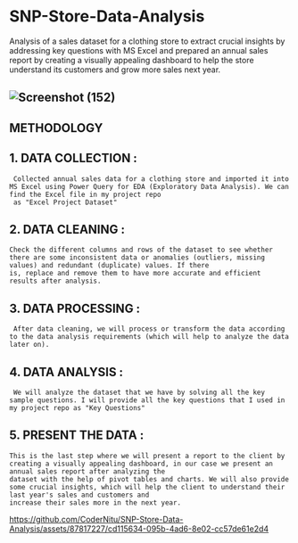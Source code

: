 # SNP-Store-Data-Analysis

Analysis of a sales dataset for a clothing store to extract crucial insights by addressing key questions with MS Excel and prepared an annual sales report by creating a visually appealing dashboard  to help the store understand its customers and grow more sales next year.

## ![Screenshot (152)](https://github.com/CoderNitu/SNP-Store-Data-Analysis/assets/87817227/8c4d99b0-8576-4c30-a539-712fb0e259fd)


 ## METHODOLOGY

## 1. DATA COLLECTION :

     Collected annual sales data for a clothing store and imported it into MS Excel using Power Query for EDA (Exploratory Data Analysis). We can find the Excel file in my project repo 
     as "Excel Project Dataset"
   
## 2.  DATA CLEANING :

    Check the different columns and rows of the dataset to see whether there are some inconsistent data or anomalies (outliers, missing values) and redundant (duplicate) values. If there 
    is, replace and remove them to have more accurate and efficient results after analysis.
    
## 3.  DATA PROCESSING :

     After data cleaning, we will process or transform the data according to the data analysis requirements (which will help to analyze the data later on).
    
## 4. DATA ANALYSIS :

     We will analyze the dataset that we have by solving all the key sample questions. I will provide all the key questions that I used in my project repo as "Key Questions"
   
## 5. PRESENT THE DATA :

    This is the last step where we will present a report to the client by creating a visually appealing dashboard, in our case we present an annual sales report after analyzing the 
    dataset with the help of pivot tables and charts. We will also provide some crucial insights, which will help the client to understand their last year's sales and customers and 
    increase their sales more in the next year. 

https://github.com/CoderNitu/SNP-Store-Data-Analysis/assets/87817227/cd115634-095b-4ad6-8e02-cc57de61e2d4

